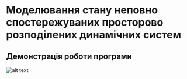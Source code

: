 # Моделювання стану неповно спостережуваних просторово розподілених динамічних систем

## Демонстрація роботи програми

![alt text](https://github.com/makskostyshen/dynamicModeling/tree/create-readme/images/model_choose.png?raw=true)